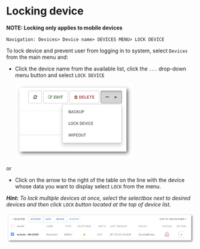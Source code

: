 # Locking device

 **NOTE: Locking only applies to mobile devices** 

```text
Navigation: Devices> Device name> DEVICES MENU> LOCK DEVICE
```

To lock device and prevent user from logging in to system, select `Devices` from the main menu and:

* Click the device name from the available list, click the `...` drop-down menu button and select `LOCK DEVICE`

  ![](../../.gitbook/assets/device_menu_s%20%283%29.png)

or

* Click on the arrow to the right of the table on the line with the device whose data you want to display select `LOCK` from the menu.

 _**Hint:** To lock multiple devices at once, select the selectbox next to desired devices and then click_ `LOCK` _button located at the top of device list._

![](../../.gitbook/assets/devices_multi_s%20%281%29.png)

